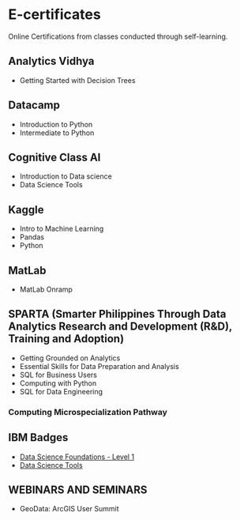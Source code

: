 # E-certificates

Online Certifications from classes conducted through self-learning.

## Analytics Vidhya
- Getting Started with Decision Trees


## Datacamp
- Introduction to Python
- Intermediate to Python


## Cognitive Class AI
- Introduction to Data science
- Data Science Tools


## Kaggle
- Intro to Machine Learning
- Pandas
- Python


## MatLab
- MatLab Onramp


## SPARTA (Smarter Philippines Through Data Analytics Research and Development (R&D), Training and Adoption)
- Getting Grounded on Analytics
- Essential Skills for Data Preparation and Analysis
- SQL for Business Users
- Computing with Python
- SQL for Data Engineering

### Computing Microspecialization Pathway

## IBM Badges
- [Data Science Foundations - Level 1](https://www.credly.com/badges/88e9e486-ac23-4e22-8c34-4b0f305bb51e?)
- [Data Science Tools](https://www.credly.com/badges/de9746a9-cce2-467e-aa9d-4bcb0fca58a4?)


## WEBINARS AND SEMINARS
- GeoData: ArcGIS User Summit
